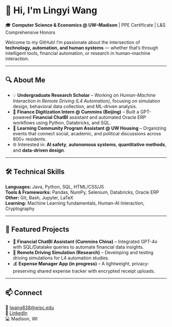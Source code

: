# 👋 Hi, I'm Lingyi Wang  
🎓 **Computer Science & Economics @ UW–Madison** | PPE Certificate | L&S Comprehensive Honors  

Welcome to my GitHub! I’m passionate about the intersection of **technology, automation, and human systems** — whether that’s through intelligent tools, financial automation, or research in human–machine interaction.  

---

## 🔍 About Me  
- 💡 **Undergraduate Research Scholar** – Working on *Human-Machine Interaction in Remote Driving (L4 Automation)*, focusing on simulation design, behavioral data collection, and ML-driven analysis.  
- 🧠 **Finance Digitization Intern @ Cummins (Beijing)** – Built a GPT-powered **Financial ChatBI** assistant and automated Oracle ERP workflows using Python, Databricks, and SQL.  
- 🏡 **Learning Community Program Assistant @ UW Housing** – Organizing events that connect social, academic, and political discussions across 800+ residents.  
- 🌐 Interested in: **AI safety**, **autonomous systems**, **quantitative methods**, and **data-driven design**.  

---

## 🛠️ Technical Skills  
**Languages:** Java, Python, SQL, HTML/CSS/JS  
**Tools & Frameworks:** Pandas, NumPy, Selenium, Databricks, Oracle ERP  
**Other:** Git, Bash, Jupyter, LaTeX  
**Learning:** Machine Learning fundamentals, Human-AI Interaction, Cryptography  

---

## 📂 Featured Projects  
- 🧾 **Financial ChatBI Assistant (Cummins China)** – Integrated GPT-4o with SQL/Datalake queries to automate financial data insights.  
- 🚗 **Remote Driving Simulation (Research)** – Developing and testing driving simulations for L4 automation studies.  
- 💰 **Expense Manager App (in progress)** – A lightweight, privacy-preserving shared expense tracker with encrypted receipt uploads.  

---

## 📫 Connect  
📧 [lwang838@wisc.edu](mailto:lwang838@wisc.edu)  
🔗 [LinkedIn](https://www.linkedin.com/in/lingyi-wang-970a9b291/)  
💻 Madison, WI  

